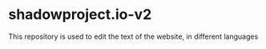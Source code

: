 # shadowproject.io-v2

This repository is used to edit the text of the website, in different languages
